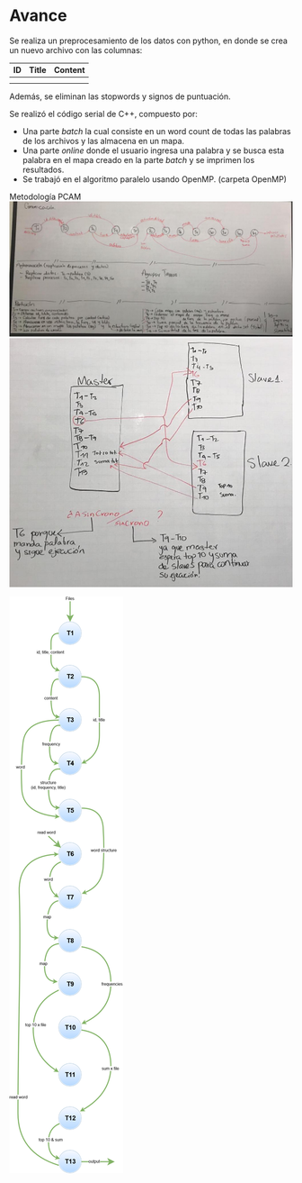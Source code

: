 
# Avance

Se realiza un preprocesamiento de los datos con python, en donde se crea un nuevo archivo con las columnas:

| ID            | Title         | Content  |
| ------------- |:-------------:| --------:|
|               |               |          |
|               |               |          |

Además, se eliminan las stopwords y signos de puntuación. 

Se realizó el código serial de C++, compuesto por:
* Una parte *batch* la cual consiste en un word count de todas las palabras de los archivos y las almacena en un mapa.
* Una parte *online* donde el usuario ingresa una palabra y se busca esta palabra en el mapa creado en la parte *batch* y se imprimen los resultados. 
* Se trabajó en el algoritmo paralelo usando OpenMP. (carpeta OpenMP)


Metodología PCAM
![](./fotos/todo.jpg)
![](./fotos/mapeo.jpeg)


![](./fotos/PCAM.png)
